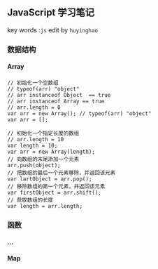 ## JavaScript 学习笔记
key words :`js` 
edit by `huyinghao` 

### 数据结构
#### Array
    // 初始化一个空数组 
    // typeof(arr) "object"
    // arr instanceof Object  == true
    // arr instanceof Array == true
    // arr.length = 0
    var arr = new Array(); // typeof(arr) "object"
    var arr = []; 

    // 初始化一个指定长度的数组
    // arr.length = 10
    var length = 10;
    var arr = new Array(length);
    // 向数组的末尾添加一个元素
    arr.push(object);
    // 把数组的最后一个元素移除，并返回该元素
    var lartObject = arr.pop();
    // 移除数组的第一个元素，并返回该元素
    var firstObject = arr.shift();
    // 获取数组的长度
    var length = arr.length;




### 函数
#### ...






#### Map















